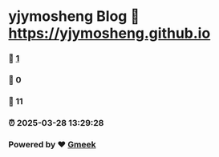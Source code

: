 # yjymosheng Blog :link: https://yjymosheng.github.io 
### :page_facing_up: [1](https://yjymosheng.github.io/tag.html) 
### :speech_balloon: 0 
### :hibiscus: 11 
### :alarm_clock: 2025-03-28 13:29:28 
### Powered by :heart: [Gmeek](https://github.com/Meekdai/Gmeek)
